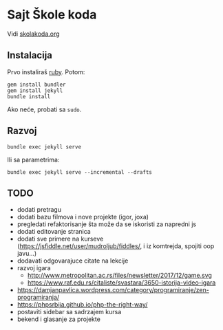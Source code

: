 # Sajt Škole koda

Vidi [skolakoda.org](https://skolakoda.org/)

## Instalacija

Prvo instaliraš [ruby](https://rubyinstaller.org/downloads/). Potom:

```
gem install bundler
gem install jekyll
bundle install
```

Ako neće, probati sa `sudo`.

## Razvoj

```
bundle exec jekyll serve
```

Ili sa parametrima:
```
bundle exec jekyll serve --incremental --drafts
```

## TODO

- dodati pretragu
- dodati bazu filmova i nove projekte (igor, joxa)
- pregledati refaktorisanje šta može da se iskoristi za napredni js
- dodati editovanje stranica
- dodati sve primere na kurseve (https://jsfiddle.net/user/mudroljub/fiddles/, i iz komtrejda, spojiti oop javu...)
- dodavati odgovarajuce citate na lekcije
- razvoj igara
    - http://www.metropolitan.ac.rs/files/newsletter/2017/12/game.svg
    - https://www.raf.edu.rs/citaliste/svastara/3650-istorija-video-igara
- https://damjanpavlica.wordpress.com/category/programiranje/zen-programiranja/
- https://phpsrbija.github.io/php-the-right-way/
- postaviti sidebar sa sadrzajem kursa
- bekend i glasanje za projekte
